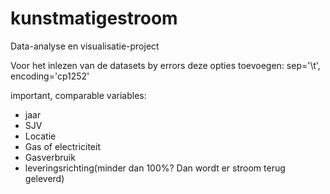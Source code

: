 # kunstmatigestroom
Data-analyse en visualisatie-project

Voor het inlezen van de datasets by errors deze opties toevoegen: sep='\t', encoding='cp1252'

important, comparable variables:
- jaar
- SJV
- Locatie
- Gas of electriciteit
- Gasverbruik
- leveringsrichting(minder dan 100%? Dan wordt er stroom terug geleverd)
